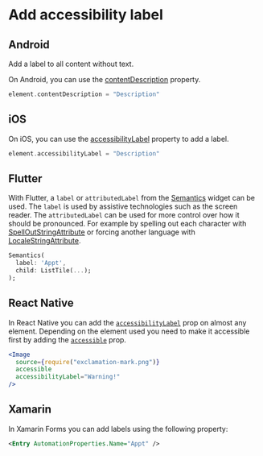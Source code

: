 # Add accessibility label

## Android

Add a label to all content without text.

On Android, you can use the [contentDescription](https://developer.android.com/reference/android/view/View.html#attr_android:contentDescription) property.

```kotlin
element.contentDescription = "Description"
```

## iOS

On iOS, you can use the [accessibilityLabel](https://developer.apple.com/documentation/objectivec/nsobject/1615181-accessibilitylabel) property to add a label.

```swift
element.accessibilityLabel = "Description"
```

## Flutter

With Flutter, a `label` or `attributedLabel` from the [Semantics](https://api.flutter.dev/flutter/widgets/Semantics-class.html) widget can be used. The  `label` is used by assistive technologies such as the screen reader. The `attributedLabel` can be used for more control over how it should be pronounced. For example by spelling out each character with [SpellOutStringAttribute](https://api.flutter.dev/flutter/dart-ui/SpellOutStringAttribute-class.html) or forcing another language with [LocaleStringAttribute](https://api.flutter.dev/flutter/dart-ui/LocaleStringAttribute-class.html).

```dart
Semantics(
  label: 'Appt',
  child: ListTile(...);
);
```

## React Native

In React Native you can add the [`accessibilityLabel`](https://reactnative.dev/docs/accessibility#accessibilitylabel) prop on almost any element. Depending on the element used you need to make it accessible first by adding the [`accessible`](https://reactnative.dev/docs/accessibility#accessible) prop.

```jsx
<Image
  source={require("exclamation-mark.png")}
  accessible
  accessibilityLabel="Warning!"
/>
```

## Xamarin

In Xamarin Forms you can add labels using the following property:

```xml
<Entry AutomationProperties.Name="Appt" />
```
